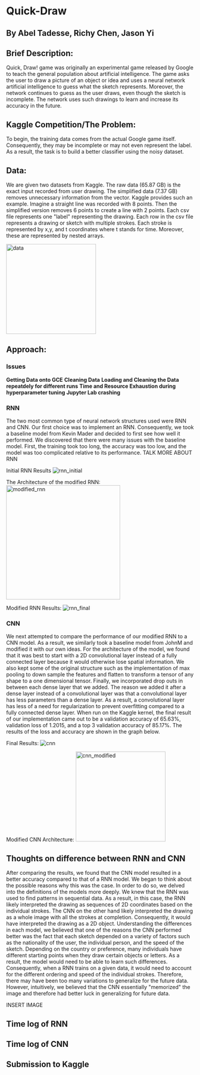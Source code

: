 # Quick-Draw
## By Abel Tadesse, Richy Chen, Jason Yi

## Brief Description:
Quick, Draw! game was originally an experimental game released by Google to teach the general population about artificial intelligence. The game asks the user to draw a picture of an object or idea and uses a neural network artificial intelligence to guess what the sketch represents. Moreover, the network continues to guess as the user draws, even though the sketch is incomplete. The network uses such drawings to learn and increase its accuracy in the future.

## Kaggle Competition/The Problem:
To begin, the training data comes from the actual Google game itself. Consequently, they may be incomplete or may not even represent the label. As a result, the task is to build a better classifier using the noisy dataset. 

## Data:
We are given two datasets from Kaggle. The raw data (65.87 GB) is the exact input recorded from user drawing. The simplified data (7.37 GB) removes unnecessary information from the vector. Kaggle provides such an example. Imagine a straight line was recorded with 8 points. Then the simplified version removes 6 points to create a line with 2 points. Each csv file represents one "label" representing the drawing. Each row in the csv file represents a drawing or sketch with multiple strokes. Each stroke is represented by x,y, and t coordinates where t stands for time. Moreover, these are represented by nested arrays. 

<img width="241" alt="data" src="https://user-images.githubusercontent.com/39183226/49924634-b9628f00-fe6b-11e8-855f-028761919324.PNG">


## Approach: 

### Issues
**Getting Data onto GCE**
**Cleaning Data**
**Loading and Cleaning the Data repeatdely for different runs**
**Time and Resource Exhaustion during hyperparameter tuning**
**Jupyter Lab crashing**


### RNN
The two most common type of neural network structures used were RNN and CNN. Our first choice was to implement an RNN. Consequently, we took a baseline model from Kevin Mader and decided to first see how well it performed. We discovered that there were many issues with the baseline model. First, the training took too long, the accuracy was too low, and the model was too complicated relative to its performance.
TALK MORE ABOUT RNN

Initial RNN Results
![rnn_initial](https://user-images.githubusercontent.com/35898484/49917030-54e70600-fe52-11e8-868d-f5dbd7f3194a.PNG)

The Architecture of the modified RNN: 
<img width="306" alt="modified_rnn" src="https://user-images.githubusercontent.com/39183226/49924850-1fe7ad00-fe6c-11e8-86d3-b47cf18d084c.PNG">

Modified RNN Results:
![rnn_final](https://user-images.githubusercontent.com/35898484/49917041-65977c00-fe52-11e8-8c7d-da7a964f3e7a.PNG)


### CNN
We next attempted to compare the performance of our modified RNN to a CNN model. As a result, we similarly took a baseline model from JohnM and modified it with our own ideas. For the architecture of the model, we found that it was best to start with a 2D convolutional layer instead of a fully connected layer because it would otherwise lose spatial information. We also kept some of the original structure such as the implementation of max pooling to down sample the features and flatten to transform a tensor of any shape to a one dimensional tensor. Finally, we incorporated drop outs in between each dense layer that we added. The reason we added it after a dense layer instead of a convolutional layer was that a convolutional layer has less parameters than a dense layer. As a result, a convolutional layer has less of a need for regularization to prevent overfitting compared to a fully connected dense layer. When run on the Kaggle kernel, the final result of our implementation came out to be a validation accuracy of 65.63%, validation loss of 1.2015, and a top 3 validation accuracy of 85.17%. The results of the loss and accuracy are shown in the graph below.

Final Results: 
![cnn](https://user-images.githubusercontent.com/35898484/49917050-70521100-fe52-11e8-996f-dc249dda0dfc.PNG)

Modified CNN Architecture:
<img width="241" alt="cnn_modified" src="https://user-images.githubusercontent.com/39183226/49924936-65a47580-fe6c-11e8-9f17-ac50221bda91.PNG">

## Thoughts on difference between RNN and CNN
After comparing the results, we found that the CNN model resulted in a better accuracy compared to that of a RNN model. We began to think about the possible reasons why this was the case. In order to do so, we delved into the definitions of the models more deeply. We knew that the RNN was used to find patterns in sequential data. As a result, in this case, the RNN likely interpreted the drawing as sequences of 2D coordinates based on the individual strokes. The CNN on the other hand likely interpreted the drawing as a whole image with all the strokes at completion. Consequently, it would have interpreted the drawing as a 2D object. Understanding the differences in each model, we believed that one of the reasons the CNN performed better was the fact that each sketch depended on a variety of factors such as the nationality of the user, the individual person, and the speed of the sketch. Depending on the country or preference, many individuals have different starting points when they draw certain objects or letters. As a result, the model would need to be able to learn such differences. Consequently, when a RNN trains on a given data, it would need to account for the different ordering and speed of the individual strokes. Therefore, there may have been too many variations to generalize for the future data. However, intuitively, we believed that the CNN essentially "memorized" the image and therefore had better luck in generalizing for future data. 

INSERT IMAGE 

## Time log of RNN

## Time log of CNN

## Submission to Kaggle

